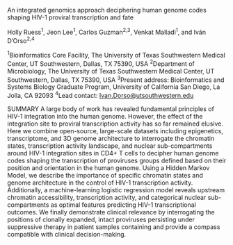 An integrated genomics approach deciphering human genome codes shaping HIV-1 proviral transcription and fate

Holly Ruess<sup>1</sup>, Jeon Lee<sup>1</sup>, Carlos Guzman<sup>2,3</sup>, Venkat Malladi<sup>1</sup>, and Iván D’Orso<sup>2,4</sup>

<sup>1</sup>Bioinformatics Core Facility, The University of Texas Southwestern Medical Center, UT Southwestern, Dallas, TX 75390, USA 
<sup>2</sup>Department of Microbiology, The University of Texas Southwestern Medical Center, UT Southwestern, Dallas, TX 75390, USA
<sup>3</sup>Present address: Bioinformatics and Systems Biology Graduate Program, University of California San Diego, La Jolla, CA 92093
<sup>4</sup>Lead contact: Ivan.Dorso@utsouthwestern.edu


SUMMARY 
A large body of work has revealed fundamental principles of HIV-1 integration into the human genome. However, the effect of the integration site to proviral transcription activity has so far remained elusive. Here we combine open-source, large-scale datasets including epigenetics, transcriptome, and 3D genome architecture to interrogate the chromatin states, transcription activity landscape, and nuclear sub-compartments around HIV-1 integration sites in CD4+ T cells to decipher human genome codes shaping the transcription of proviruses groups defined based on their position and orientation in the human genome. Using a Hidden Markov Model, we describe the importance of specific chromatin states and genome architecture in the control of HIV-1 transcription activity. Additionally, a machine-learning logistic regression model reveals upstream chromatin accessibility, transcription activity, and categorical nuclear sub-compartments as optimal features predicting HIV-1 transcriptional outcomes. We finally demonstrate clinical relevance by interrogating the positions of clonally expanded, intact proviruses persisting under suppressive therapy in patient samples containing and provide a compass compatible with clinical decision-making.
